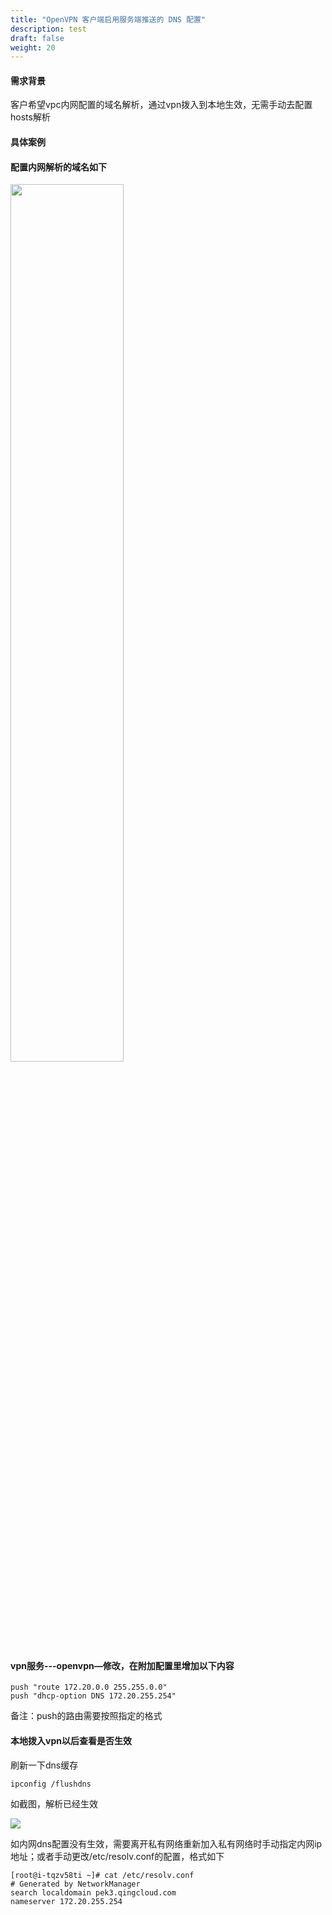 ```yaml
---
title: "OpenVPN 客户端启用服务端推送的 DNS 配置"
description: test
draft: false
weight: 20
---
```


#### 需求背景

客户希望vpc内网配置的域名解析，通过vpn拨入到本地生效，无需手动去配置hosts解析

#### 具体案例

#### 配置内网解析的域名如下

<img src="../homer/openvpn_dns_push_01.png" width="60%" height="60%">

#### vpn服务---openvpn—修改，在附加配置里增加以下内容

```
push "route 172.20.0.0 255.255.0.0"
push "dhcp-option DNS 172.20.255.254"
```

备注：push的路由需要按照指定的格式



#### 本地拨入vpn以后查看是否生效

刷新一下dns缓存

```
ipconfig /flushdns
```

如截图，解析已经生效

<img src="../homer/openvpn_dns_push_02.png">



如内网dns配置没有生效，需要离开私有网络重新加入私有网络时手动指定内网ip地址；或者手动更改/etc/resolv.conf的配置，格式如下

```
[root@i-tqzv58ti ~]# cat /etc/resolv.conf
# Generated by NetworkManager
search localdomain pek3.qingcloud.com
nameserver 172.20.255.254
```